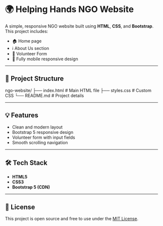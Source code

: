 # 🌍 Helping Hands NGO Website

A simple, responsive NGO website built using **HTML**, **CSS**, and **Bootstrap**.  
This project includes:

- 🏠 Home page
- ℹ️ About Us section
- 🙋 Volunteer Form
- 📱 Fully mobile responsive design

---

## 📂 Project Structure
ngo-website/
├── index.html # Main HTML file
├── styles.css # Custom CSS
└── README.md # Project details

---

## 💡 Features

- Clean and modern layout
- Bootstrap 5 responsive design
- Volunteer form with input fields
- Smooth scrolling navigation

---

## 🛠️ Tech Stack

- **HTML5**
- **CSS3**
- **Bootstrap 5 (CDN)**

---

## 📝 License

This project is open source and free to use under the [MIT License](LICENSE).
